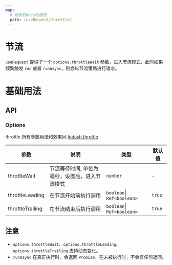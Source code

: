 ```yaml
---
map:
  # 映射到docs的路径
  path: /useRequest/throttle/
---
```


# 节流

`useRequest` 提供了一个 `options.throttleWait` 参数，进入节流模式，此时如果频繁触发 `run` 或者 `runAsync`，则会以节流策略进行请求。

# 基础用法

<demo src="./demo/demo.vue"
  language="vue"
  title=""
  desc="input 框中快速输入文本,频繁触发 run，每次间隔 200ms 执行">
</demo>

## API

### Options

throttle 所有参数用法和效果同 [lodash.throttle](https://www.lodashjs.com/docs/lodash.throttle/)

| 参数             | 说明                                           | 类型      | 默认值 |
| ---------------- | ---------------------------------------------- | --------- | ------ |
| throttleWait     | 节流等待时间, 单位为毫秒，设置后，进入节流模式 | `number`  | -      |
| throttleLeading  | 在节流开始前执行调用                           | `boolean`\|` Ref<boolean>` | `true` |
| throttleTrailing | 在节流结束后执行调用                           | `boolean`\|` Ref<boolean>` | `true` |

## 注意

- `options.throttleWait`、`options.throttleLeading`、`options.throttleTrailing` 支持动态变化。
- `runAsync` 在真正执行时，会返回 `Promise`。在未被执行时，不会有任何返回。
